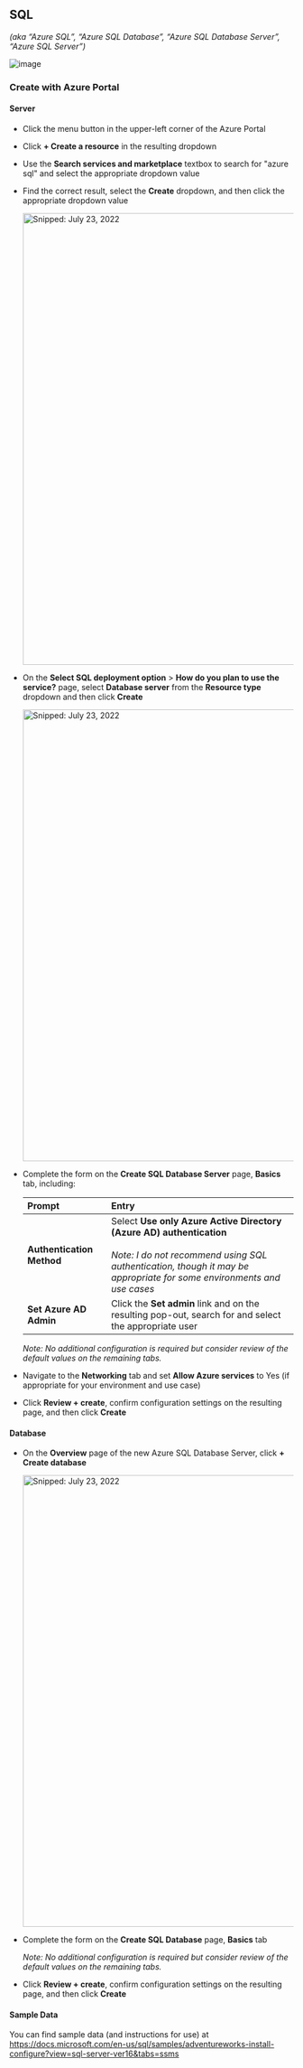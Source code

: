 ## SQL
_(aka “Azure SQL”, “Azure SQL Database”, “Azure SQL Database Server”, “Azure SQL Server”)_

![image](https://user-images.githubusercontent.com/44923999/185975092-fff1a9cc-3e78-4796-8206-8fa601e569a8.png)

### Create with Azure Portal

#### Server

* Click the menu button in the upper-left corner of the Azure Portal
* Click **+ Create a resource** in the resulting dropdown
* Use the **Search services and marketplace** textbox to search for "azure sql" and select the appropriate dropdown value
* Find the correct result, select the **Create** dropdown, and then click the appropriate dropdown value

  <img src="https://user-images.githubusercontent.com/44923999/180610756-3263f92c-a42d-4d2e-b841-2a5d32432237.png" width="800" title="Snipped: July 23, 2022" />

* On the **Select SQL deployment option** > **How do you plan to use the service?** page, select **Database server** from the **Resource type** dropdown and then click **Create**<br>
 
  <img src="https://user-images.githubusercontent.com/44923999/180610666-c30e773c-7184-40c6-8669-84deea5252ed.png" width="800" title="Snipped: July 23, 2022" />

* Complete the form on the **Create SQL Database Server** page, **Basics** tab, including:

    Prompt | Entry
    :----- | :-----
    **Authentication Method** | Select **Use only Azure Active Directory (Azure AD) authentication**<br><br>_Note: I do not recommend using SQL authentication, though it may be appropriate for some environments and use cases_
    **Set Azure AD Admin** | Click the **Set admin** link and on the resulting pop-out, search for and select the appropriate user

  _Note: No additional configuration is required but consider review of the default values on the remaining tabs._

* Navigate to the **Networking** tab and set **Allow Azure services** to Yes (if appropriate for your environment and use case)

* Click **Review + create**, confirm configuration settings on the resulting page, and then click **Create**

#### Database

* On the **Overview** page of the new Azure SQL Database Server, click **+ Create database**

  <img src="https://user-images.githubusercontent.com/44923999/180611032-07d6c068-5a13-462b-a88a-7e3b3c465e83.png" width="800" title="Snipped: July 23, 2022" />

* Complete the form on the **Create SQL Database** page, **Basics** tab

  _Note: No additional configuration is required but consider review of the default values on the remaining tabs._
  
* Click **Review + create**, confirm configuration settings on the resulting page, and then click **Create**

#### Sample Data
You can find sample data (and instructions for use) at https://docs.microsoft.com/en-us/sql/samples/adventureworks-install-configure?view=sql-server-ver16&tabs=ssms
